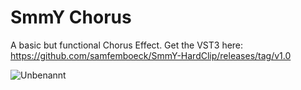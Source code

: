 # SmmY Chorus
A basic but functional Chorus Effect. Get the VST3 here: https://github.com/samfemboeck/SmmY-HardClip/releases/tag/v1.0


![Unbenannt](https://github.com/user-attachments/assets/582b58cf-e072-49b8-8789-04522122000c)
